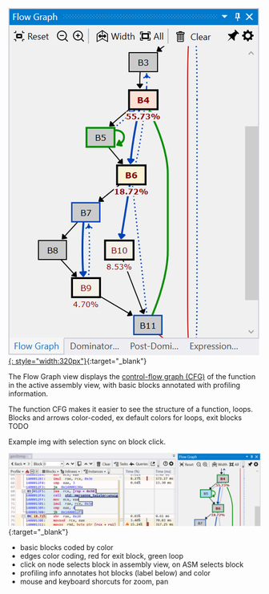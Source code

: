 [![Profiling UI screenshot](img/flow-graph-view_501x693.png){: style="width:320px"}](img/flow-graph-view_501x693.png){:target="_blank"}

The Flow Graph view displays the [control-flow graph (CFG)](https://en.wikipedia.org/wiki/Control-flow_graph) of the function in the active assembly view, with basic blocks annotated with profiling information.

The function CFG makes it easier to see the structure of a function, loops. Blocks and arrows color-coded, ex default colors for loops, exit blocks TODO

Example img with selection sync on block click.

[![Profiling UI screenshot](img/flow-graph-select_1277x370.png)](img/flow-graph-select_1277x370.png){:target="_blank"} 

- basic blocks coded by color
- edges color coding, red for exit block, green loop
- click on node selects block in assembly view, on ASM selects block
- profiling info annotates hot blocks (label below) and color
- mouse and keyboard shorcuts for zoom, pan
